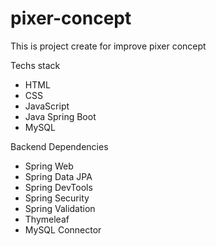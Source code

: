 # pixer-concept
This is project create for improve pixer concept

Techs stack
- HTML
- CSS
- JavaScript
- Java Spring Boot
- MySQL

Backend Dependencies
- Spring Web
- Spring Data JPA
- Spring DevTools
- Spring Security
- Spring Validation
- Thymeleaf
- MySQL Connector
